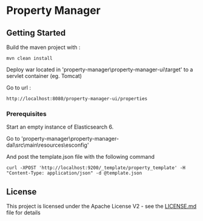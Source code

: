 # Property Manager


## Getting Started

Build the maven project with :

```
mvn clean install
```

Deploy war located in 'property-manager\property-manager-ui\target' to a servlet container (eg. Tomcat)

Go to url :

```
http://localhost:8080/property-manager-ui/properties
```

### Prerequisites

Start an empty instance of Elasticsearch 6.

Go to 'property-manager\property-manager-dal\src\main\resources\esconfig'

And post the template.json file with the following command

```
curl -XPOST 'http://localhost:9200/_template/property_template' -H
"Content-Type: application/json" -d @template.json
```

## License

This project is licensed under the Apache License V2 - see the [LICENSE.md](LICENSE.md) file for details
